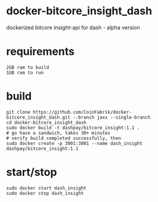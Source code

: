 # docker-bitcore_insight_dash

dockerized bitcore insight-api for dash - alpha version

# requirements

    2GB ram to build
    1GB ram to run

# build

    git clone https://github.com/CoinFabrik/docker-bitcore_insight_dash.git --branch jaxx --single-branch
    cd docker-bitcore_insight_dash
    sudo docker build -t dashpay/bitcore_insight:1.1 .
    # go have a sandwich, takes 30+ minutes
    # verify build completed successfully, then
    sudo docker create -p 3001:3001 --name dash_insight dashpay/bitcore_insight:1.1

# start/stop

    sudo docker start dash_insight
    sudo docker stop dash_insight
